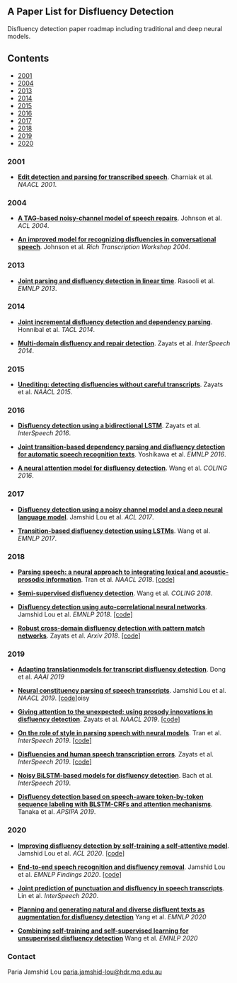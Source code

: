 ## A Paper List for Disfluency Detection
Disfluency detection paper roadmap including traditional and deep neural models.

## Contents
- [2001](#2001)
- [2004](#2004)
- [2013](#2013)
- [2014](#2014)
- [2015](#2015)
- [2016](#2016)
- [2017](#2017)
- [2018](#2018)
- [2019](#2019)
- [2020](#2020)

### 2001
- [**Edit detection and parsing for transcribed speech**](https://www.aclweb.org/anthology/N01-1016/). Charniak et al. *NAACL 2001*.

### 2004
- [**A TAG-based noisy-channel model of speech repairs**](https://www.aclweb.org/anthology/P04-1005.pdf). Johnson et al. *ACL 2004*.

- [**An improved model for recognizing disfluencies in conversational speech**](http://web.science.mq.edu.au/~mjohnson/papers/rt04.pdf). Johnson et al. *Rich Transcription Workshop 2004*.

### 2013
- [**Joint parsing and disfluency detection in linear time**](https://www.aclweb.org/anthology/D13-1013.pdf). Rasooli et al. *EMNLP 2013*.

### 2014
- [**Joint incremental disfluency detection and dependency parsing**](https://www.aclweb.org/anthology/Q14-1011.pdf). Honnibal et al. *TACL 2014*.

- [**Multi-domain disfluency and repair detection**](https://www.isca-speech.org/archive/archive_papers/interspeech_2014/i14_2907.pdf). Zayats et al. *InterSpeech 2014*. 

### 2015 
- [**Unediting: detecting disfluencies without careful transcripts**](https://www.aclweb.org/anthology/N15-1161.pdf). Zayats et al. *NAACL 2015*. 

### 2016
- [**Disfluency detection using a bidirectional LSTM**](https://www.isca-speech.org/archive/Interspeech_2016/pdfs/1247.PDF). Zayats et al. *InterSpeech 2016*.

- [**Joint transition-based dependency parsing and disfluency detection for automatic speech recognition texts**](https://www.aclweb.org/anthology/D16-1109.pdf). Yoshikawa et al. *EMNLP 2016*.

- [**A neural attention model for disfluency detection**](https://www.aclweb.org/anthology/C16-1027/). Wang et al. *COLING 2016*.

### 2017
- [**Disfluency detection using a noisy channel model and a deep neural language model**](https://www.aclweb.org/anthology/P17-2087.pdf). Jamshid Lou et al. *ACL 2017*. 

- [**Transition-based disfluency detection using LSTMs**](https://www.aclweb.org/anthology/D17-1296.pdf). Wang et al. *EMNLP 2017*.

### 2018

- [**Parsing speech: a neural approach to integrating lexical and acoustic-prosodic information**](https://www.aclweb.org/anthology/N18-1007.pdf). Tran et al. *NAACL 2018*. [[code]](https://github.com/shtoshni92/speech_parsing)

- [**Semi-supervised disfluency detection**](https://www.aclweb.org/anthology/C18-1299.pdf). Wang et al. *COLING 2018*.

- [**Disfluency detection using auto-correlational neural networks**](https://www.aclweb.org/anthology/D18-1490.pdf). Jamshid Lou et al. *EMNLP 2018*. [[code]](https://github.com/pariajm/deep-disfluency-detector)

- [**Robust cross-domain disfluency detection with pattern match networks**](https://arxiv.org/pdf/1811.07236.pdf). Zayats et al. *Arxiv 2018*. [[code]](https://github.com/vickyzayats/disfluency_detection)


### 2019

- [**Adapting translationmodels for transcript disfluency detection**](https://www.aaai.org/ojs/index.php/AAAI/article/view/4597). Dong et al. *AAAI 2019*

- [**Neural constituency parsing of speech transcripts**](https://www.aclweb.org/anthology/N19-1282.pdf). Jamshid Lou et al. *NAACL 2019*. [[code]](https://github.com/pariajm/joint-disfluency-detector-and-parser/tree/naacl2019)oisy

- [**Giving attention to the unexpected: using prosody innovations in disfluency detection**](https://www.aclweb.org/anthology/N19-1008.pdf). Zayats et al. *NAACL 2019*. [[code]](https://github.com/vickyzayats/disfluency_detection)

- [**On the role of style in parsing speech with neural models**](https://www.isca-speech.org/archive/Interspeech_2019/pdfs/3122.pdf). Tran et al. *InterSpeech 2019*. [[code]](https://github.com/trangham283/prosody_nlp/tree/master/code/self_attn_speech_parser)

- [**Disfluencies and human speech transcription errors**](https://www.isca-speech.org/archive/Interspeech_2019/pdfs/3134.pdf). Zayats et al. *InterSpeech 2019*. [[code]](https://github.com/vickyzayats/switchboard_corrected_reannotated)

- [**Noisy BiLSTM-based models for disfluency detection**](https://www.isca-speech.org/archive/Interspeech_2019/pdfs/1336.pdf). Bach et al. *InterSpeech 2019*. 
 
- [**Disfluency detection based on speech-aware token-by-token sequence labeling with BLSTM-CRFs and attention mechanisms**](http://www.apsipa.org/proceedings/2019/pdfs/185.pdf). Tanaka et al. *APSIPA 2019*.


### 2020
- [**Improving disfluency detection by self-training a self-attentive model**](https://www.aclweb.org/anthology/2020.acl-main.346.pdf). Jamshid Lou et al. *ACL 2020*. [[code]](https://github.com/pariajm/joint-disfluency-detector-and-parser)

- [**End-to-end speech recognition and disfluency removal**](https://arxiv.org/abs/2009.10298v2). Jamshid Lou et al. *EMNLP Findings 2020*. [[code]](https://github.com/pariajm/e2e-asr-and-disfluency-removal-evaluator)

- [**Joint prediction of punctuation and disfluency in speech transcripts**](http://www.interspeech2020.org/uploadfile/pdf/Mon-2-5-9.pdf). Lin et al. *InterSpeech 2020*.

- [**Planning and generating natural and diverse disfluent texts as augmentation for disfluency detection**](https://www.cc.gatech.edu/~dyang888/docs/emnlp20_disfluency.pdf) Yang et al. *EMNLP 2020*

- [**Combining self-training and self-supervised learning for unsupervised disfluency detection**](http://ir.hit.edu.cn/~slwang/emnlp2020.pdf) Wang et al. *EMNLP 2020*

### Contact

Paria Jamshid Lou <paria.jamshid-lou@hdr.mq.edu.au>










